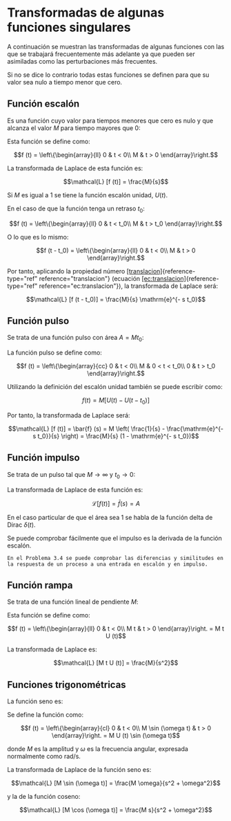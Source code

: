 # Transformadas de algunas funciones singulares

A continuación se muestran las transformadas de algunas funciones con
las que se trabajará frecuentemente más adelante ya que pueden ser
asimiladas como las perturbaciones más frecuentes.

Si no se dice lo contrario todas estas funciones se definen para que su
valor sea nulo a tiempo menor que cero.

## Función escalón

Es una función cuyo valor para tiempos menores que cero es nulo y que
alcanza el valor $M$ para tiempo mayores que 0:

Esta función se define como:

$$f (t) = \left\{\begin{array}{ll}
     0 & t < 0\\
     M & t > 0
   \end{array}\right.$$

La transformada de Laplace de esta función es:

$$\mathcal{L} [f (t)] = \frac{M}{s}$$

Si $M$ es igual a 1 se tiene la función escalón unidad, $U(t)$.

En el caso de que la función tenga un retraso $t_0$:

$$f (t) = \left\{\begin{array}{ll}
     0 & t < t_0\\
     M & t > t_0
   \end{array}\right.$$

O lo que es lo mismo:

$$f (t - t_0) = \left\{\begin{array}{ll}
     0 & t < 0\\
     M & t > 0
   \end{array}\right.$$

Por tanto, aplicando la propiedad número
[\[translacion\]](#translacion){reference-type="ref"
reference="translacion"} (ecuación
[\[ec:translacion\]](#ec:translacion){reference-type="ref"
reference="ec:translacion"}), la transformada de Laplace será:

$$\mathcal{L} [f (t - t_0)] = \frac{M}{s} \mathrm{e}^{- s t_0}$$

## Función pulso

Se trata de una función pulso con área $A = M t_0$:

La función pulso se define como:

$$f (t) = \left\{\begin{array}{cc}
     0 & t < 0\\
     M & 0 < t < t_0\\
     0 & t > t_0
   \end{array}\right.$$

Utilizando la definición del escalón unidad también se puede escribir
como:

$$f (t) = M [U (t) - U (t - t_0)]$$

Por tanto, la transformada de Laplace será:

$$\mathcal{L} [f (t)] = \bar{f} (s) = M \left( \frac{1}{s} - \frac{\mathrm{e}^{-
   s t_0}}{s} \right) = \frac{M}{s}  (1 - \mathrm{e}^{- s t_0})$$

## Función impulso

Se trata de un pulso tal que $M \rightarrow \infty$ y
$t_0 \rightarrow 0$:

La transformada de Laplace de esta función es:

$$\mathcal{L} [f (t)] = \bar{f} (s) = A$$

En el caso particular de que el área sea 1 se habla de la función delta
de Dirac $\delta (t)$.

Se puede comprobar fácilmente que el impulso es la derivada de la
función escalón.

```{admonition} Ejemplo
En el Problema 3.4 se puede comprobar las diferencias y similitudes en
la respuesta de un proceso a una entrada en escalón y en impulso.
```

## Función rampa

Se trata de una función lineal de pendiente *M*:

Esta función se define como:

$$f (t) = \left\{\begin{array}{ll}
     0 & t < 0\\
     M t & t > 0
   \end{array}\right. = M t U (t)$$

La transformada de Laplace es:

$$\mathcal{L} [M t U (t)] = \frac{M}{s^2}$$

## Funciones trigonométricas

La función seno es:

Se define la función como:

$$f (t) = \left\{\begin{array}{cl}
     0 & t < 0\\
     M \sin (\omega t) & t > 0
   \end{array}\right. = M U (t) \sin (\omega t)$$
   
donde $M$ es la amplitud y $\omega$ es la frecuencia angular, expresada
normalmente como rad/s.

La transformada de Laplace de la función seno es:

$$\mathcal{L} [M \sin (\omega t)] = \frac{M \omega}{s^2 + \omega^2}$$

y la de la función coseno:

$$\mathcal{L} [M \cos (\omega t)] = \frac{M s}{s^2 + \omega^2}$$

